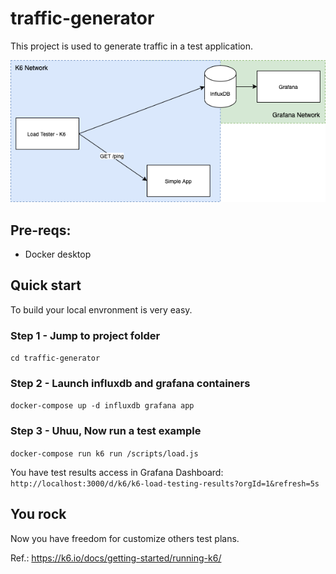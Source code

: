 # traffic-generator

This project is used to generate traffic in a test application.

![diagram](./assets/diagram.png)

## Pre-reqs:

- Docker desktop

## Quick start

To build your local envronment is very easy.

### Step 1 - Jump to project folder

```cd traffic-generator```

### Step 2 - Launch influxdb and grafana containers

```docker-compose up -d influxdb grafana app```

### Step 3 - Uhuu, Now run a test example

```docker-compose run k6 run /scripts/load.js```

You have test results access in Grafana Dashboard: ```http://localhost:3000/d/k6/k6-load-testing-results?orgId=1&refresh=5s```

## You rock

Now you have freedom for customize others test plans.

Ref.: https://k6.io/docs/getting-started/running-k6/ 